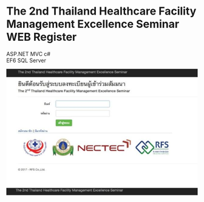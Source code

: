 # The 2nd Thailand Healthcare Facility Management Excellence Seminar WEB Register
ASP.NET MVC c# <br>
EF6 SQL Server

![Image description](https://github.com/jerateep/THFM_WEB_Register/blob/master/THFM_2%20.JPG)
